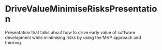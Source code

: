 # DriveValueMinimiseRisksPresentation
Presentation that talks about how to drive early value of software development while minimising risks by using the MVP approach and thinking
